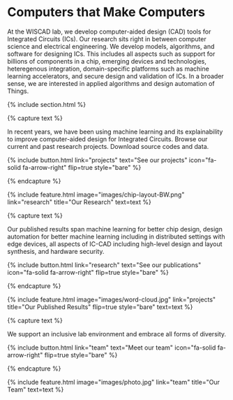 ---
---

# Computers that Make Computers

At the WISCAD lab, we develop computer-aided design (CAD) tools for Integrated Circuits (ICs). Our research sits right in between computer science and electrical engineering. We develop models, algorithms, and software for designing ICs.  This includes all aspects such as support for billions of components in a chip, emerging devices and technologies, heteregenous integration, domain-specific platforms such as machine learning accelerators, and secure design and validation of ICs. In a broader sense, we are interested in applied algorithms and design automation of Things.

{% include section.html %}


{% capture text %}

In recent years, we have been using machine learning and its explainability to improve computer-aided design for Integrated Circuits. 
Browse our current and past research projects. Download source codes and data.

{%
  include button.html
  link="projects"
  text="See our projects"
  icon="fa-solid fa-arrow-right"
  flip=true
  style="bare"
%}

{% endcapture %}

{%
  include feature.html
  image="images/chip-layout-BW.png"
  link="research"
  title="Our Research"
  text=text
%}

{% capture text %}

Our published results span machine learning for better chip design, design automation for better machine learning including in distributed settings with edge devices, all aspects of IC-CAD including high-level design and layout synthesis, and hardware security.

{%
  include button.html
  link="research"
  text="See our publications"
  icon="fa-solid fa-arrow-right"
  flip=true
  style="bare"
%}

{% endcapture %}

{%
  include feature.html
  image="images/word-cloud.jpg"
  link="projects"
  title="Our Published Results"
  flip=true
  style="bare"
  text=text
%}

{% capture text %}

We support an inclusive lab environment and embrace all forms of diversity.

{%
  include button.html
  link="team"
  text="Meet our team"
  icon="fa-solid fa-arrow-right"
  flip=true
  style="bare"
%}

{% endcapture %}

{%
  include feature.html
  image="images/photo.jpg"
  link="team"
  title="Our Team"
  text=text
%}

